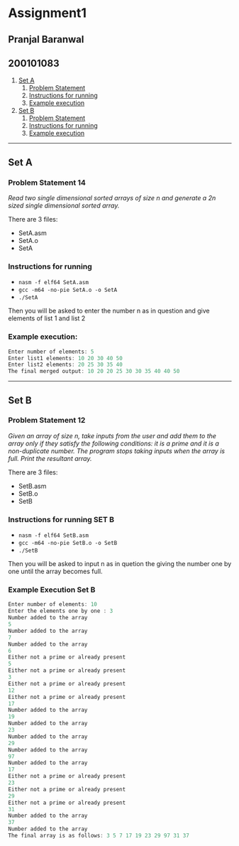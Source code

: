 # Assignment1
## Pranjal Baranwal
## 200101083
1. [Set A](#set-a)
    1. [Problem Statement](#problem-statement-14)
    2. [Instructions for running](#instructions-for-running)
    3. [Example execution](#example-execution)
2. [Set B](#set-B)
    1. [Problem Statement](#problem-statement-12)
    2. [Instructions for running](#instructions-for-running-set-b)
    3. [Example execution](#example-execution-set-b)
---
## Set A 
### Problem Statement 14
*Read two single dimensional sorted arrays of size n and generate a 2n sized single
dimensional sorted array.*

There are 3 files:

- SetA.asm
- SetA.o
- SetA

### Instructions for running

- `nasm -f elf64 SetA.asm`
- `gcc -m64 -no-pie SetA.o -o SetA`
- `./SetA`

Then you will be asked to enter the number n as in question and give elements of list 1 and list 2

### Example execution:
```C
Enter number of elements: 5
Enter list1 elements: 10 20 30 40 50
Enter list2 elements: 20 25 30 35 40
The final merged output: 10 20 20 25 30 30 35 40 40 50
```
---

## Set B
### Problem Statement 12
*Given an array of size n, take inputs from the user and add them to the array only if
they satisfy the following conditions: it is a prime and it is a non-duplicate number.
The program stops taking inputs when the array is full. Print the resultant array.*

There are 3 files:

- SetB.asm
- SetB.o
- SetB

### Instructions for running SET B

- `nasm -f elf64 SetB.asm`
- `gcc -m64 -no-pie SetB.o -o SetB`
- `./SetB`

Then you will be asked to input n as in quetion the giving the number one by one until the array becomes full.

### Example Execution Set B
```C
Enter number of elements: 10
Enter the elements one by one : 3
Number added to the array
5
Number added to the array
7
Number added to the array
6
Either not a prime or already present
5
Either not a prime or already present
3
Either not a prime or already present
12
Either not a prime or already present
17
Number added to the array
19
Number added to the array
23
Number added to the array
29
Number added to the array
97
Number added to the array
17
Either not a prime or already present
23
Either not a prime or already present
29
Either not a prime or already present
31
Number added to the array
37
Number added to the array
The final array is as follows: 3 5 7 17 19 23 29 97 31 37 
```